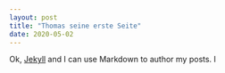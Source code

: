 ```yaml
---
layout: post
title: "Thomas seine erste Seite"
date: 2020-05-02
---
```


Ok, [Jekyll](http://jekyllrb.com) and I can use Markdown to author my posts. I
